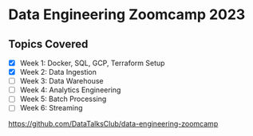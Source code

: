 # Data Engineering Zoomcamp 2023

## Topics Covered

- [X] Week 1: Docker, SQL, GCP, Terraform Setup
- [X] Week 2: Data Ingestion
- [ ] Week 3: Data Warehouse
- [ ] Week 4: Analytics Engineering
- [ ] Week 5: Batch Processing
- [ ] Week 6: Streaming

https://github.com/DataTalksClub/data-engineering-zoomcamp
